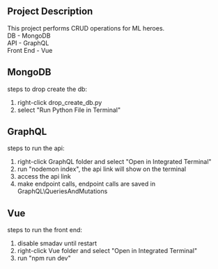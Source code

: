 ## Project Description
This project performs CRUD operations for ML heroes.\
DB - MongoDB\
API - GraphQL\
Front End - Vue

## MongoDB
steps to drop create the db:
1. right-click drop_create_db.py
2. select "Run Python File in Terminal"

## GraphQL
steps to run the api:
1. right-click GraphQL folder and select "Open in Integrated Terminal"
2. run "nodemon index", the api link will show on the terminal
3. access the api link
4. make endpoint calls, endpoint calls are saved in GraphQL\QueriesAndMutations

## Vue
steps to run the front end:
1. disable smadav until restart
2. right-click Vue folder and select "Open in Integrated Terminal"
3. run "npm run dev"